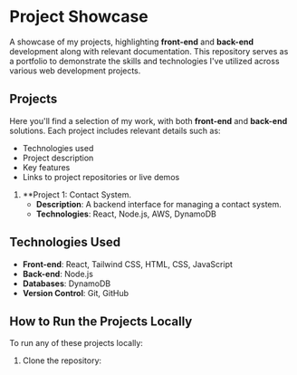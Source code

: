 # Project Showcase

A showcase of my projects, highlighting **front-end** and **back-end** development along with relevant documentation. This repository serves as a portfolio to demonstrate the skills and technologies I've utilized across various web development projects.

## Projects

Here you'll find a selection of my work, with both **front-end** and **back-end** solutions. Each project includes relevant details such as:

- Technologies used
- Project description
- Key features
- Links to project repositories or live demos

1. **Project 1: Contact System. 
   - **Description**: A backend interface for managing a contact system.
   - **Technologies**: React, Node.js,  AWS, DynamoDB 

## Technologies Used

- **Front-end**: React, Tailwind CSS, HTML, CSS, JavaScript
- **Back-end**: Node.js
- **Databases**: DynamoDB
- **Version Control**: Git, GitHub

## How to Run the Projects Locally

To run any of these projects locally:

1. Clone the repository:
 
